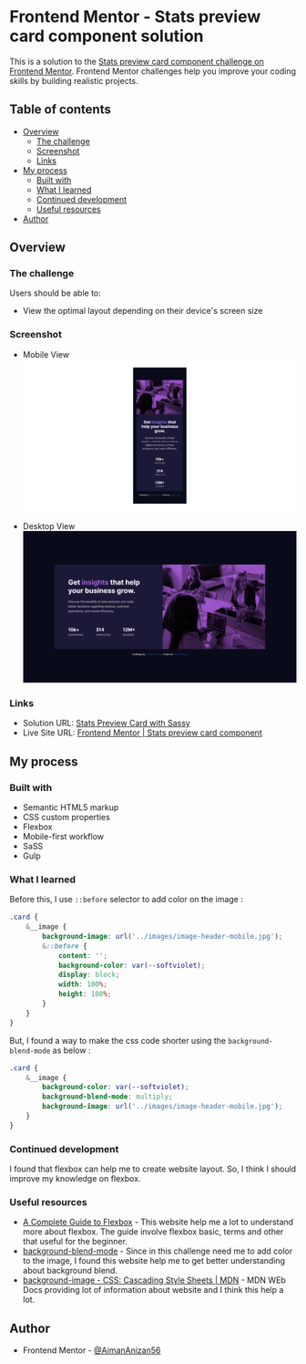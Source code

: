 # Frontend Mentor - Stats preview card component solution

This is a solution to the [Stats preview card component challenge on Frontend Mentor](https://www.frontendmentor.io/challenges/stats-preview-card-component-8JqbgoU62). Frontend Mentor challenges help you improve your coding skills by building realistic projects.

## Table of contents

-   [Overview](#overview)
    -   [The challenge](#the-challenge)
    -   [Screenshot](#screenshot)
    -   [Links](#links)
-   [My process](#my-process)
    -   [Built with](#built-with)
    -   [What I learned](#what-i-learned)
    -   [Continued development](#continued-development)
    -   [Useful resources](#useful-resources)
-   [Author](#author)

## Overview

### The challenge

Users should be able to:

-   View the optimal layout depending on their device's screen size

### Screenshot

-   Mobile View
    ![](./screenshot/mobile.png)

-   Desktop View
    ![](./screenshot/desktop.png)

### Links

-   Solution URL: [Stats Preview Card with Sassy](https://www.frontendmentor.io/solutions/stats-preview-card-with-sassy-Q4Q44vbE4)
-   Live Site URL: [Frontend Mentor | Stats preview card component](https://aimananizan56.github.io/Stats-Preview-Card/)

## My process

### Built with

-   Semantic HTML5 markup
-   CSS custom properties
-   Flexbox
-   Mobile-first workflow
-   SaSS
-   Gulp

### What I learned

Before this, I use `::before` selector to add color on the image :

```scss
.card {
    &__image {
        background-image: url('../images/image-header-mobile.jpg');
        &::before {
            content: '';
            background-color: var(--softviolet);
            display: block;
            width: 100%;
            height: 100%;
        }
    }
}
```

But, I found a way to make the css code shorter using the `background-blend-mode` as below :

```scss
.card {
    &__image {
        background-color: var(--softviolet);
        background-blend-mode: multiply;
        background-image: url('../images/image-header-mobile.jpg');
    }
}
```

### Continued development

I found that flexbox can help me to create website layout. So, I think I should improve my knowledge on flexbox.

### Useful resources

-   [A Complete Guide to Flexbox](https://css-tricks.com/snippets/css/a-guide-to-flexbox/) - This website help me a lot to understand more about flexbox. The guide involve flexbox basic, terms and other that useful for the beginner.
-   [background-blend-mode](https://css-tricks.com/almanac/properties/b/background-blend-mode/) - Since in this challenge need me to add color to the image, I found this website help me to get better understanding about background blend.
-   [background-image - CSS: Cascading Style Sheets | MDN](https://developer.mozilla.org/en-US/docs/Web/CSS/background-image) - MDN WEb Docs providing lot of information about website and I think this help a lot.

## Author

-   Frontend Mentor - [@AimanAnizan56](https://www.frontendmentor.io/profile/AimanAnizan56)
